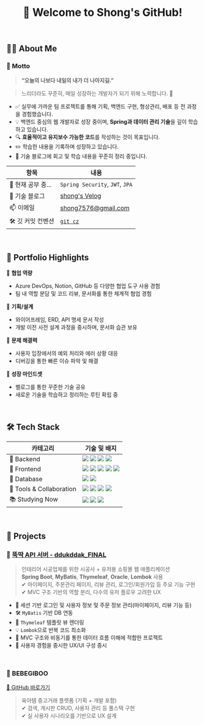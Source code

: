 <h1 align="center">👋 Welcome to Shong's GitHub!</h1>

<br/>

## 🧑‍💻 About Me

### 💬 Motto
> **“오늘의 나보다 내일의 내가 더 나아지길.”**


> 느리더라도 꾸준히, 매일 성장하는 개발자가 되기 위해 노력합니다. 🚀
- ✅ 실무에 가까운 팀 프로젝트를 통해 기획, 백엔드 구현, 형상관리, 배포 등 전 과정을 경험했습니다.
- 💡 백엔드 중심의 웹 개발자로 성장 중이며, **Spring과 데이터 관리 기술**을 깊이 학습하고 있습니다.  
- 🔍 **효율적이고 유지보수 가능한 코드**를 작성하는 것이 목표입니다.
- ✏️ 학습한 내용을 기록하며 성장하고 있습니다.  
- 📝 기술 블로그에 회고 및 학습 내용을 꾸준히 정리 중입니다.

| 항목               | 내용                                                   |
|------------------|------------------------------------------------------|
| 🌱 현재 공부 중...     | `Spring Security`, `JWT`, `JPA`                        |
| 📘 기술 블로그       | [shong's Velog](https://velog.io/@shong69/posts)                |
| 📫 이메일           | shong7576@gmail.com                                    |
| 🛠 깃 커밋 컨벤션     | [`git cz`](https://github.com/commitizen/cz-cli)        |

<br/>

## 📂 Portfolio Highlights

📌 **협업 역량**  
- Azure DevOps, Notion, GitHub 등 다양한 협업 도구 사용 경험  
- 팀 내 역할 분담 및 코드 리뷰, 문서화를 통한 체계적 협업 경험

📌 **기획/설계**  
- 와이어프레임, ERD, API 명세 문서 작성  
- 개발 이전 사전 설계 과정을 중시하며, 문서화 습관 보유

📌 **문제 해결력**  
- 사용자 입장에서의 예외 처리와 에러 상황 대응  
- 디버깅을 통한 빠른 이슈 파악 및 해결

📌 **성장 마인드셋**  
- 벨로그를 통한 꾸준한 기술 공유  
- 새로운 기술을 학습하고 정리하는 루틴 확립 중

<br/>


## 🛠 Tech Stack

| 카테고리           | 기술 및 배지                                                                                          |
|------------------|------------------------------------------------------------------------------------------------------|
| 🔹 Backend       | <img src="https://img.shields.io/badge/Java-007396?style=flat&logo=java&logoColor=white"/> <img src="https://img.shields.io/badge/Spring%20Boot-6DB33F?style=flat&logo=springboot&logoColor=white"/> <img src="https://img.shields.io/badge/MyBatis-FF5733?style=flat&logoColor=white"/> <img src="https://img.shields.io/badge/JSP/Servlet-2C2255?style=flat&logo=java&logoColor=white"/> |
| 🔹 Frontend      | <img src="https://img.shields.io/badge/HTML5-E34F26?style=flat&logo=html5&logoColor=white"/> <img src="https://img.shields.io/badge/CSS3-1572B6?style=flat&logo=css3&logoColor=white"/> <img src="https://img.shields.io/badge/JavaScript-F7DF1E?style=flat&logo=javascript&logoColor=black"/> <img src="https://img.shields.io/badge/jQuery-0769AD?style=flat&logo=jquery&logoColor=white"/> <img src="https://img.shields.io/badge/Thymeleaf-005F0F?style=flat&logo=thymeleaf&logoColor=white"/> |
| 🔹 Database      | <img src="https://img.shields.io/badge/MySQL-4479A1?style=flat&logo=mysql&logoColor=white"/> <img src="https://img.shields.io/badge/Oracle-F80000?style=flat&logo=oracle&logoColor=white"/> |
| 🔹 Tools & Collaboration | <img src="https://img.shields.io/badge/Git-F05032?style=flat&logo=git&logoColor=white"/> <img src="https://img.shields.io/badge/GitHub-181717?style=flat&logo=github&logoColor=white"/> <img src="https://img.shields.io/badge/Commitizen-EF6C00?style=flat&logo=git&logoColor=white"/> <img src="https://img.shields.io/badge/Eclipse-2C2255?style=flat&logo=eclipse&logoColor=white"/> |
| 📚 Studying Now  | <img src="https://img.shields.io/badge/JPA-6DB33F?style=flat&logo=hibernate&logoColor=white"/> <img src="https://img.shields.io/badge/JWT-000000?style=flat&logo=jsonwebtokens&logoColor=white"/> <img src="https://img.shields.io/badge/Spring%20Security-6DB33F?style=flat&logo=springsecurity&logoColor=white"/> |

<br/>

## 📌 Projects

### 🥚 [뚝딱 API 서버 - ddukddak_FINAL](https://github.com/shong69/ddukddak_FINAL)

> 인테리어 시공업체를 위한 시공사 + 유저용 쇼핑몰 웹 애플리케이션  
> **Spring Boot**, **MyBatis**, **Thymeleaf**, **Oracle**, **Lombok** 사용  
> ✔ 마이페이지, 주문관리 페이지, 리뷰 관리, 로그인/회원가입 등 주요 기능 구현  
> ✔ MVC 구조 기반의 역할 분리, 다수의 유저 플로우 고려한 UX

- 👤 세션 기반 로그인 및 사용자 정보 및 주문 정보 관리(마이페이지, 리뷰 기능 등)
- 🛠 `MyBatis` 기반 DB 연동
- 🎨 `Thymeleaf` 템플릿 뷰 렌더링
- 💡 `Lombok`으로 반복 코드 최소화
- 📂 MVC 구조와 비동기를 통한 데이터 흐름 이해에 적합한 프로젝트
- 🌱 사용자 경험을 중시한  UX/UI 구성 중시
  
<br/>

### 🎨 BEBEGIBOO
[🔗 GitHub 바로가기](https://github.com/shong69/BEBEGIBOO)

> 육아템 중고거래 플랫폼 (기획 + 개발 포함)   
> ✔ 검색, 게시판 CRUD, 사용자 관리 등 풀스택 구현  
> ✔ 실 사용자 시나리오를 기반으로 UX 설계



